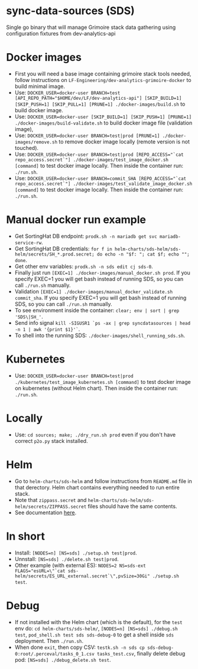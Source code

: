 # sync-data-sources (SDS)

Single go binary that will manage Grimoire stack data gathering using configuration fixtures from dev-analytics-api


# Docker images

- First you will need a base image containing grimoire stack tools needed, follow instructions on `LF-Engineering/dev-analytics-grimoire-docker` to build minimal image.
- Use: `DOCKER_USER=docker-user BRANCH=test [API_REPO_PATH="$HOME/dev/LF/dev-analytics-api"] [SKIP_BUILD=1] [SKIP_PUSH=1] [SKIP_PULL=1] [PRUNE=1] ./docker-images/build.sh` to build docker image.
- Use: `DOCKER_USER=docker-user [SKIP_BUILD=1] [SKIP_PUSH=1] [PRUNE=1] ./docker-images/build-validate.sh` to build docker image file (validation image),
- Use: `DOCKER_USER=docker-user BRANCH=test|prod [PRUNE=1] ./docker-images/remove.sh` to remove docker image locally (remote version is not touched).
- Use: `` DOCKER_USER=docker-user BRANCH=test|prod [REPO_ACCESS="`cat repo_access.secret`"] ./docker-images/test_image_docker.sh [command] `` to test docker image locally. Then inside the container run: `./run.sh`.
- Use: `` DOCKER_USER=docker-user BRANCH=commit_SHA [REPO_ACCESS="`cat repo_access.secret`"] ./docker-images/test_validate_image_docker.sh [command] `` to test docker image locally. Then inside the container run: `./run.sh`.


# Manual docker run example

- Get SortingHat DB endpoint: `prodk.sh -n mariadb get svc mariadb-service-rw`.
- Get SortingHat DB credentials: `for f in helm-charts/sds-helm/sds-helm/secrets/SH_*.prod.secret; do echo -n "$f: "; cat $f; echo ""; done`.
- Get other env variables: `prodk.sh -n sds edit cj sds-0`.
- Finally just run `[EXEC=1] ./docker-images/manual_docker.sh prod`. If you specify EXEC=1 you will get bash instead of running SDS, so you can call `./run.sh` manually.
- Validation `[EXEC=1] ./docker-images/manual_docker_validate.sh commit_sha`. If you specify EXEC=1 you will get bash instead of running SDS, so you can call `./run.sh` manually.
- To see environment inside the container: `clear; env | sort | grep 'SDS\|SH_'`.
- Send info signal `` kill -SIGUSR1 `ps -ax | grep syncdatasources | head -n 1 | awk '{print $1}'` ``.
- To shell into the running SDS: `./docker-images/shell_running_sds.sh`.


# Kubernetes

- Use: `DOCKER_USER=docker-user BRANCH=test|prod ./kubernetes/test_image_kubernetes.sh [command]` to test docker image on kubernetes (without Helm chart). Then inside the container run: `./run.sh`.


# Locally

- Use: `cd sources; make; ./dry_run.sh prod` even if you don't have correct `p2o.py` stack installed.


# Helm

- Go to `helm-charts/sds-helm` and follow instructions from `README.md` file in that derectory. Helm chart contains everything needed to run entire stack.
- Note that `zippass.secret` and `helm-charts/sds-helm/sds-helm/secrets/ZIPPASS.secret` files should have the same contents.
- See documentation [here](https://github.com/LF-Engineering/sync-data-sources/blob/master/helm-charts/sds-helm/README.md).

# In short

- Install: `[NODES=n] [NS=sds] ./setup.sh test|prod`.
- Unnstall: `[NS=sds] ./delete.sh test|prod`.
- Other example (with external ES): `` NODES=2 NS=sds-ext FLAGS="esURL=\"`cat sds-helm/secrets/ES_URL_external.secret`\",pvSize=30Gi" ./setup.sh test ``.

# Debug

- If not installed with the Helm chart (which is the default), for the `test` env do: `cd helm-charts/sds-helm/`, `[NODES=n] [NS=sds] ./debug.sh test`, `pod_shell.sh test sds sds-debug-0` to get a shell inside `sds` deployment. Then `./run.sh`.
- When done `exit`, then copy CSV: `testk.sh -n sds cp sds-debug-0:root/.perceval/tasks_0_1.csv tasks_test.csv`, finally delete debug pod: `[NS=sds] ./debug_delete.sh test`.

